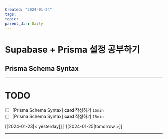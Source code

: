 ```yaml
---
Created: "2024-01-24"
tags: 
topic: 
parent_dir: Daily
---
```

# Supabase + Prisma 설정 공부하기
## Prisma Schema Syntax


----
# TODO
- [ ] [Prisma Schema Syntax] **card** 작성하기 `15min`
- [ ] [Prisma Schema Syntax] **card** 작성하기 `15min`
  
[[2024-01-23|< yesterday]] | [[2024-01-25|tomorrow >]]  
  
---  
